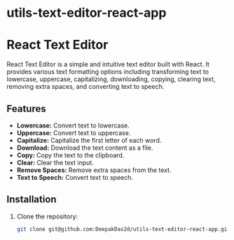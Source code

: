 ﻿# utils-text-editor-react-app
 # React Text Editor

React Text Editor is a simple and intuitive text editor built with React. It provides various text formatting options including transforming text to lowercase, uppercase, capitalizing, downloading, copying, clearing text, removing extra spaces, and converting text to speech.

## Features

- **Lowercase:** Convert text to lowercase.
- **Uppercase:** Convert text to uppercase.
- **Capitalize:** Capitalize the first letter of each word.
- **Download:** Download the text content as a file.
- **Copy:** Copy the text to the clipboard.
- **Clear:** Clear the text input.
- **Remove Spaces:** Remove extra spaces from the text.
- **Text to Speech:** Convert text to speech.

## Installation

1. Clone the repository:
   ```bash
   git clone git@github.com:DeepakDas2d/utils-text-editor-react-app.git

